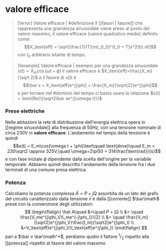 # valore efficace
>[!error] Valore efficace | #definizione
Il [[fasori | fasore]] che rappresenta una grandezza sinusoidale viene preso al posto del valore massimo, il valore efficace (valore quadratico medio) definito come:
$$X_\text{eff} = \sqrt{\frac{1}{T}\int_{t_0}^{t_0 + T}x^2(t)\ dt}$$
>con $t_0$ arbitrario istante di tempo. 

>[!example] Valore efficace | esempio
>per una grandezza sinusoidale $x(t) = X_m\cos(\omega t+\phi)$ il valore efficace è $X_\text{eff}=\frac{X_m}{\sqrt 2}$ e il fasore di $x(t)$ è
>$$\bar x = X_\text{eff}e^{j\phi} = \frac{X_m}{\sqrt{2}}e^{j\phi}$$
>e per tornare nel #dominio del tempo ci basta usare la relazione $x(t) = \text{Re}\{\sqrt2\bar xe^{j\omega t}\}$

### Prese elettriche

Nelle abitazioni la rete di distribuzione dell'energia elettrica opera in [[regime sinusoidale]] alla frequenza di $50\text{Hz}$, con una tensione nominale di circa $230 \text{V}$ in **valore efficace**. L'andamento nel tempo della tensione è quindi $$e(t) = E_m\cos(\omega t + \phi)\text\quad \text{dove}\quad E_m = 230\sqrt2 \approx 325V,\quad \omega=2\pi50 = 314\frac{\text{rad}}{s}$$ e con fase iniziale $\phi$ dipendente dalla scelta dell'origine per la variabile temporale. Abbiamo quindi descritto l'andamento della tensione fra i due terminali di una comune presa elettrica.

### Potenza
Calcoliamo la potenza complessa $\hat A = P + jQ$ assorbita da un lato del grafo del circuito caratterizzato dalla tensione $\bar v$ e dalla [[corrente]] $\bar\imath$ prese con la convenzione degli utilizzatori:
$$
\begin{flalign}
\hat A\quad &=\quad P + jQ \\
&= \quad \frac{V_me^{j\phi_V}I_me^{-j\phi_I}}{2} \\
&= \quad \frac{V_m}{\sqrt2}e^{j\phi_V}\frac{I_m}{\sqrt2}e^{j\phi_I} \\
&=V_\text{eff}e^{j\phi_V}I_\text{eff}e^{j\phi_I}
\end{flalign}
$$
pari a $\bar v \bar\imath^*$, perdiamo quidni il fattore $^1/_2$ rispetto alla [[potenza]] rispetto al fasore del valore massimo